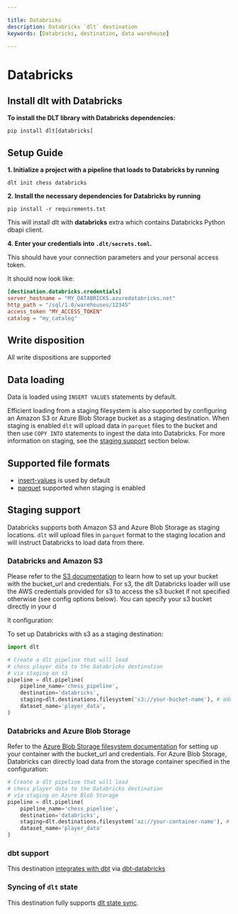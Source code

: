 ```yaml
---

title: Databricks
description: Databricks `dlt` destination
keywords: [Databricks, destination, data warehouse]

---
```


# Databricks

## Install dlt with Databricks
**To install the DLT library with Databricks dependencies:**
```
pip install dlt[databricks]
```

## Setup Guide

**1. Initialize a project with a pipeline that loads to Databricks by running**
```
dlt init chess databricks
```

**2. Install the necessary dependencies for Databricks by running**
```
pip install -r requirements.txt
```
This will install dlt with **databricks** extra which contains Databricks Python dbapi client.

**4. Enter your credentials into `.dlt/secrets.toml`.**

This should have your connection parameters and your personal access token.

It should now look like:

```toml
[destination.databricks.credentials]
server_hostname = "MY_DATABRICKS.azuredatabricks.net"
http_path = "/sql/1.0/warehouses/12345"
access_token "MY_ACCESS_TOKEN"
catalog = "my_catalog"
```

## Write disposition
All write dispositions are supported

## Data loading
Data is loaded using `INSERT VALUES` statements by default.

Efficient loading from a staging filesystem is also supported by configuring an Amazon S3 or Azure Blob Storage bucket as a staging destination. When staging is enabled `dlt` will upload data in `parquet` files to the bucket and then use `COPY INTO` statements to ingest the data into Databricks.
For more information on staging, see the [staging support](#staging-support) section below.

## Supported file formats
* [insert-values](../file-formats/insert-format.md) is used by default
* [parquet](../file-formats/parquet.md) supported when staging is enabled

## Staging support

Databricks supports both Amazon S3 and Azure Blob Storage as staging locations. `dlt` will upload files in `parquet` format to the staging location and will instruct Databricks to load data from there.

### Databricks and Amazon S3

Please refer to the [S3 documentation](./filesystem.md#aws-s3) to learn how to set up your bucket with the bucket_url and credentials. For s3, the dlt Databricks loader will use the AWS credentials provided for s3 to access the s3 bucket if not specified otherwise (see config options below). You can specify your s3 bucket directly in your d

lt configuration:

To set up Databricks with s3 as a staging destination:

```python
import dlt

# Create a dlt pipeline that will load
# chess player data to the Databricks destination
# via staging on s3
pipeline = dlt.pipeline(
    pipeline_name='chess_pipeline',
    destination='databricks',
    staging=dlt.destinations.filesystem('s3://your-bucket-name'), # add this to activate the staging location
    dataset_name='player_data',
)
```

### Databricks and Azure Blob Storage

Refer to the [Azure Blob Storage filesystem documentation](./filesystem.md#azure-blob-storage) for setting up your container with the bucket_url and credentials. For Azure Blob Storage, Databricks can directly load data from the storage container specified in the configuration:

```python
# Create a dlt pipeline that will load
# chess player data to the Databricks destination
# via staging on Azure Blob Storage
pipeline = dlt.pipeline(
    pipeline_name='chess_pipeline',
    destination='databricks',
    staging=dlt.destinations.filesystem('az://your-container-name'), # add this to activate the staging location
    dataset_name='player_data'
)
```
### dbt support
This destination [integrates with dbt](../transformations/dbt/dbt.md) via [dbt-databricks](https://github.com/databricks/dbt-databricks)

### Syncing of `dlt` state
This destination fully supports [dlt state sync](../../general-usage/state#syncing-state-with-destination).
